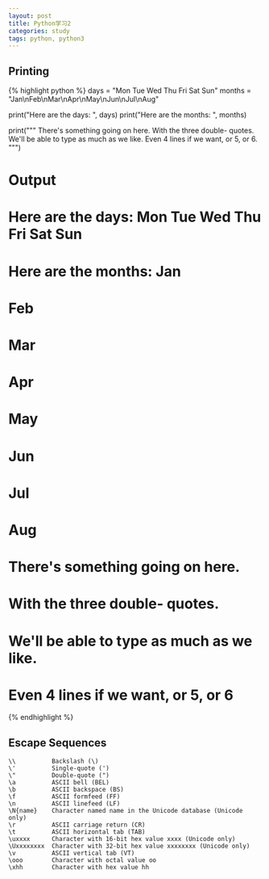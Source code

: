 ```yaml
---
layout: post
title: Python学习2
categories: study
tags: python, python3
---
```


## Printing

{% highlight python %}
days = "Mon Tue Wed Thu Fri Sat Sun"
months = "Jan\nFeb\nMar\nApr\nMay\nJun\nJul\nAug"

print("Here are the days: ", days)
print("Here are the months: ", months)

print("""
There's something going on here.
With the three double- quotes.
We'll be able to type as much as we like.
Even 4 lines if we want, or 5, or 6.
""")

# Output
# Here are the days:  Mon Tue Wed Thu Fri Sat Sun
# Here are the months:  Jan
# Feb
# Mar
# Apr
# May
# Jun
# Jul
# Aug

# There's something going on here.
# With the three double- quotes.
# We'll be able to type as much as we like.
# Even 4 lines if we want, or 5, or 6

{% endhighlight %}

## Escape Sequences

	\\ 			Backslash (\)
	\' 			Single-quote (')
	\" 			Double-quote (")
	\a 			ASCII bell (BEL)
	\b 			ASCII backspace (BS)
	\f 			ASCII formfeed (FF)
	\n 			ASCII linefeed (LF)
	\N{name} 	Character named name in the Unicode database (Unicode only)
	\r 			ASCII carriage return (CR)
	\t 			ASCII horizontal tab (TAB)
	\uxxxx 		Character with 16-bit hex value xxxx (Unicode only)
	\Uxxxxxxxx 	Character with 32-bit hex value xxxxxxxx (Unicode only)
	\v 			ASCII vertical tab (VT)
	\ooo 		Character with octal value oo
	\xhh 		Character with hex value hh


